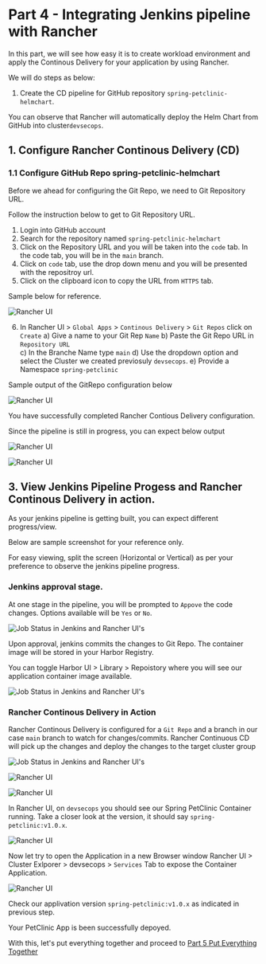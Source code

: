 # Part 4 - Integrating Jenkins pipeline with Rancher


In this part, we will see how easy it is to create workload environment and apply the Continous Delivery for your application by using Rancher.

We will do steps as below:

1. Create the CD pipeline for GitHub repository `spring-petclinic-helmchart`.

You can observe that Rancher will automatically deploy the Helm Chart from GitHub into cluster`devsecops`. 


## 1. Configure Rancher Continous Delivery (CD)


### 1.1 Configure GitHub Repo spring-petclinic-helmchart 

Before we ahead for configuring the Git Repo, we need to Git Repository URL.

Follow the instruction below to get to Git Repository URL.

1) Login into GitHub account
2) Search for the repository named `spring-petclinic-helmchart` 
3) Click on the Repository URL and you will be taken into the `code` tab. In the code tab, you will be in the `main` branch.
4)  Click on `code` tab, use the drop down menu and you will be presented with the repositroy url. 
5) Click on the clipboard icon to copy the URL from `HTTPS` tab. 

Sample below for reference. 

![Rancher UI](./Images-10-13-2021/part4-configure-git-repo-forked-url.png)

6) In Rancher UI > `Global Apps` > `Continous Delivery` > `Git Repos` click on `Create`
a) Give a name to your Git Rep `Name`
b) Paste the Git Repo URL in `Repository URL`  
c) In the Branche Name type `main` 
d) Use the dropdown option and select the Cluster we created previosuly `devsecops`. 
e) Provide a Namespace `spring-petclinic`

Sample output of the GitRepo configuration below

![Rancher UI](./Images-10-13-2021/part4-Fleet-Git-Repo-Create-pg.png)

You have successfully completed Rancher Contious Delivery configuration. 

Since the pipeline is still in progress, you can expect below output 

![Rancher UI](./Images-10-13-2021/part4-Fleet-Git-repo-status-Not-Ready-gp1.png)

![Rancher UI](./Images-10-13-2021/part4-Fleet-Git-repo-status-Not-Ready-gp2.png)


## 3. View Jenkins Pipeline Progess and Rancher Continous Delivery in action.

As your jenkins pipeline is getting built, you can expect different progress/view. 

Below are sample screenshot for your reference only. 

For easy viewing, split the screen (Horizontal or Vertical) as per your preference to observe the jenkins pipeline progress. 

### Jenkins approval stage.

At one stage in the pipeline, you will be prompted to `Appove` the code changes. Options available will be `Yes` or `No`. 

![Job Status in Jenkins and Rancher UI's ](./Images-10-13-2021/part3-pet-clinic-pipeline-approval-pg6.png)

Upon approval, jenkins commits the changes to Git Repo. The container image will be stored in your Harbor Registry.

You can toggle Harbor UI > Library > Repoistory where you will see our application container image available.

![Job Status in Jenkins and Rancher UI's ](./Images-10-13-2021/part4-Harbor-UI-PetClinic-Container-Image-pg1.png)

### Rancher Continous Delivery in Action

Rancher Continous Delivery is configured for a `Git Repo` and a branch in our case `main` branch to watch for changes/commits. Rancher Continuous CD will pick up the changes and deploy the changes  to the target cluster group

![Job Status in Jenkins and Rancher UI's ](./Images-10-13-2021/part4-pet-clinic-git-repo-update-in-progress-pg1.png)

![Rancher UI](./Images-10-13-2021/part4-Fleet-Git-repo-status-Not-Ready-gp1.png)

![Rancher UI](./Images-10-13-2021/part4-Fleet-Git-repo-status-Ready-gp1.png)

In Rancher UI, on `devsecops` you should see our Spring PetClinic Container running. Take a closer look at the version, it should say `spring-petclinic:v1.0.x`.

![Rancher UI](./Images-10-13-2021/part4-Fleet-Cluster-Group-PetClinic-depoloyment-service-link-ready.png)

Now let try to open the Application in a new Browser window
Rancher UI > Cluster Exlporer > devsecops > `Services` Tab to expose the Container Application.

![Rancher UI](./Images-10-13-2021/part4-Fleet-Cluster-Group-PetClinic-App-working.png)

Check our applivation version  `spring-petclinic:v1.0.x` as indicated in previous step.

Your PetClinic App is been successfully depoyed.

With this, let's put everything together and proceed to [Part 5 Put Everything Together](part-5.md)

